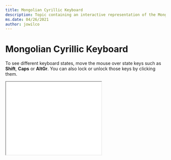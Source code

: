 ```yaml
--- 
title: Mongolian Cyrillic Keyboard 
description: Topic containing an interactive representation of the Mongolian Cyrillic Keyboard 
ms.date: 04/26/2021 
author: jowilco 
--- 
```

 
# Mongolian Cyrillic Keyboard 
 
To see different keyboard states, move the mouse over state keys such as **Shift**, **Caps** or **AltGr**. You can also lock or unlock those keys by clicking them. 
 
<iframe src="kbdmon.html" height="230"></iframe> 
